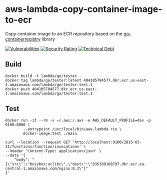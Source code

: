 # aws-lambda-copy-container-image-to-ecr

Copy container image to an ECR repository based on the [go-containerregistry](https://github.com/google/go-containerregistry.git) library

[![Vulnerabilities](https://sonarcloud.io/api/project_badges/measure?project=ekirmayer_aws-lambda-copy-container-image-to-ecr&metric=vulnerabilities)](https://sonarcloud.io/summary/new_code?id=ekirmayer_aws-lambda-copy-container-image-to-ecr) 
[![Security Rating](https://sonarcloud.io/api/project_badges/measure?project=ekirmayer_aws-lambda-copy-container-image-to-ecr&metric=security_rating)](https://sonarcloud.io/summary/new_code?id=ekirmayer_aws-lambda-copy-container-image-to-ecr)
[![Technical Debt](https://sonarcloud.io/api/project_badges/measure?project=ekirmayer_aws-lambda-copy-container-image-to-ecr&metric=sqale_index)](https://sonarcloud.io/summary/new_code?id=ekirmayer_aws-lambda-copy-container-image-to-ecr)

## Build

```shell
docker build -t lambda/go/tester .
docker tag lambda/go/tester:latest 404105784577.dkr.ecr.us-east-1.amazonaws.com/lambda/go/tester:test.1
docker push 404105784577.dkr.ecr.us-east-1.amazonaws.com/lambda/go/tester:test.1
```

## Test

```shell
docker run -it --rm -v ~/.aws:/.aws -e AWS_DEFAULT_PROFILE=dev -p 9100:8080 \
        --entrypoint /usr/local/bin/aws-lambda-rie \
        docker-image:test ./main
```

```shell
curl --location --request GET 'http://localhost:9100/2015-03-31/functions/function/invocations' \
--header 'Content-Type: application/json' \
--data '{
    "body": "{\"src\":\"busybox:uclibc\",\"dest\":\"835389108797.dkr.ecr.eu-central-1.amazonaws.com/nginx:0.3\"}"
}'
```
